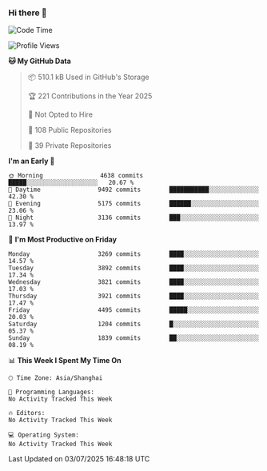 ### Hi there 👋

<!--
**qbosen/qbosen** is a ✨ _special_ ✨ repository because its `README.md` (this file) appears on your GitHub profile.

Here are some ideas to get you started:

- 🔭 I’m currently working on ...
- 🌱 I’m currently learning ...
- 👯 I’m looking to collaborate on ...
- 🤔 I’m looking for help with ...
- 💬 Ask me about ...
- 📫 How to reach me: ...
- 😄 Pronouns: ...
- ⚡ Fun fact: ...
-->

<!--START_SECTION:waka-->
![Code Time](http://img.shields.io/badge/Code%20Time-2%2C111%20hrs%2036%20mins-blue)

![Profile Views](http://img.shields.io/badge/Profile%20Views-0-blue)

**🐱 My GitHub Data** 

> 📦 510.1 kB Used in GitHub's Storage 
 > 
> 🏆 221 Contributions in the Year 2025
 > 
> 🚫 Not Opted to Hire
 > 
> 📜 108 Public Repositories 
 > 
> 🔑 39 Private Repositories 
 > 
**I'm an Early 🐤** 

```text
🌞 Morning                4638 commits        █████░░░░░░░░░░░░░░░░░░░░   20.67 % 
🌆 Daytime                9492 commits        ███████████░░░░░░░░░░░░░░   42.30 % 
🌃 Evening                5175 commits        ██████░░░░░░░░░░░░░░░░░░░   23.06 % 
🌙 Night                  3136 commits        ███░░░░░░░░░░░░░░░░░░░░░░   13.97 % 
```
📅 **I'm Most Productive on Friday** 

```text
Monday                   3269 commits        ████░░░░░░░░░░░░░░░░░░░░░   14.57 % 
Tuesday                  3892 commits        ████░░░░░░░░░░░░░░░░░░░░░   17.34 % 
Wednesday                3821 commits        ████░░░░░░░░░░░░░░░░░░░░░   17.03 % 
Thursday                 3921 commits        ████░░░░░░░░░░░░░░░░░░░░░   17.47 % 
Friday                   4495 commits        █████░░░░░░░░░░░░░░░░░░░░   20.03 % 
Saturday                 1204 commits        █░░░░░░░░░░░░░░░░░░░░░░░░   05.37 % 
Sunday                   1839 commits        ██░░░░░░░░░░░░░░░░░░░░░░░   08.19 % 
```


📊 **This Week I Spent My Time On** 

```text
🕑︎ Time Zone: Asia/Shanghai

💬 Programming Languages: 
No Activity Tracked This Week

🔥 Editors: 
No Activity Tracked This Week

💻 Operating System: 
No Activity Tracked This Week
```


 Last Updated on 03/07/2025 16:48:18 UTC
<!--END_SECTION:waka-->
